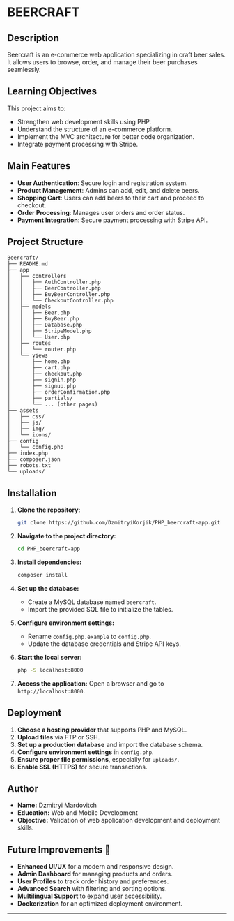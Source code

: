 # BEERCRAFT

## Description

Beercraft is an e-commerce web application specializing in craft beer sales. It allows users to browse, order, and manage their beer purchases seamlessly.

## Learning Objectives

This project aims to:
- Strengthen web development skills using PHP.
- Understand the structure of an e-commerce platform.
- Implement the MVC architecture for better code organization.
- Integrate payment processing with Stripe.

## Main Features

- **User Authentication**: Secure login and registration system.
- **Product Management**: Admins can add, edit, and delete beers.
- **Shopping Cart**: Users can add beers to their cart and proceed to checkout.
- **Order Processing**: Manages user orders and order status.
- **Payment Integration**: Secure payment processing with Stripe API.

## Project Structure

```
Beercraft/
├── README.md
├── app
│   ├── controllers
│   │   ├── AuthController.php
│   │   ├── BeerController.php
│   │   ├── BuyBeerController.php
│   │   └── CheckoutController.php
│   ├── models
│   │   ├── Beer.php
│   │   ├── BuyBeer.php
│   │   ├── Database.php
│   │   ├── StripeModel.php
│   │   └── User.php
│   ├── routes
│   │   └── router.php
│   └── views
│       ├── home.php
│       ├── cart.php
│       ├── checkout.php
│       ├── signin.php
│       ├── signup.php
│       ├── orderConfirmation.php
│       ├── partials/
│       └── ... (other pages)
├── assets
│   ├── css/
│   ├── js/
│   ├── img/
│   └── icons/
├── config
│   └── config.php
├── index.php
├── composer.json
├── robots.txt
└── uploads/
```

## Installation

1. **Clone the repository:**
   ```bash
   git clone https://github.com/DzmitryiKorjik/PHP_beercraft-app.git
   ```

2. **Navigate to the project directory:**
   ```bash
   cd PHP_beercraft-app
   ```

3. **Install dependencies:**
   ```bash
   composer install
   ```

4. **Set up the database:**
   - Create a MySQL database named `beercraft`.
   - Import the provided SQL file to initialize the tables.

5. **Configure environment settings:**
   - Rename `config.php.example` to `config.php`.
   - Update the database credentials and Stripe API keys.

6. **Start the local server:**
   ```bash
   php -S localhost:8000
   ```

7. **Access the application:**
   Open a browser and go to `http://localhost:8000`.

## Deployment

1. **Choose a hosting provider** that supports PHP and MySQL.
2. **Upload files** via FTP or SSH.
3. **Set up a production database** and import the database schema.
4. **Configure environment settings** in `config.php`.
5. **Ensure proper file permissions**, especially for `uploads/`.
6. **Enable SSL (HTTPS)** for secure transactions.

## Author

- **Name:** Dzmitryi Mardovitch
- **Education:** Web and Mobile Development
- **Objective:** Validation of web application development and deployment skills.

## Future Improvements 🚀

- **Enhanced UI/UX** for a modern and responsive design.
- **Admin Dashboard** for managing products and orders.
- **User Profiles** to track order history and preferences.
- **Advanced Search** with filtering and sorting options.
- **Multilingual Support** to expand user accessibility.
- **Dockerization** for an optimized deployment environment.

---


